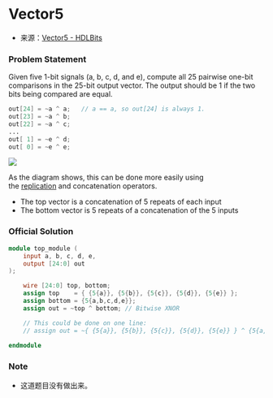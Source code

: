 # Vector5
- 来源：[Vector5 - HDLBits](https://hdlbits.01xz.net/wiki/Vector5)

### Problem Statement
Given five 1-bit signals (a, b, c, d, and e), compute all 25 pairwise one-bit comparisons in the 25-bit output vector. The output should be 1 if the two bits being compared are equal.
```Verilog
out[24] = ~a ^ a;   // a == a, so out[24] is always 1.
out[23] = ~a ^ b;
out[22] = ~a ^ c;
...
out[ 1] = ~e ^ d;
out[ 0] = ~e ^ e;
```

[![](https://hdlbits.01xz.net/mw/images/a/ac/Vector5.png)](https://hdlbits.01xz.net/wiki/File:Vector5.png)

As the diagram shows, this can be done more easily using the [replication](https://hdlbits.01xz.net/wiki/Vector4 "Vector4") and concatenation operators.

- The top vector is a concatenation of 5 repeats of each input
- The bottom vector is 5 repeats of a concatenation of the 5 inputs

### Official Solution

```Verilog
module top_module (
	input a, b, c, d, e,
	output [24:0] out
);

	wire [24:0] top, bottom;
	assign top    = { {5{a}}, {5{b}}, {5{c}}, {5{d}}, {5{e}} };
	assign bottom = {5{a,b,c,d,e}};
	assign out = ~top ^ bottom;	// Bitwise XNOR

	// This could be done on one line:
	// assign out = ~{ {5{a}}, {5{b}}, {5{c}}, {5{d}}, {5{e}} } ^ {5{a,b,c,d,e}};
	
endmodule
```

### Note

- 这道题目没有做出来。